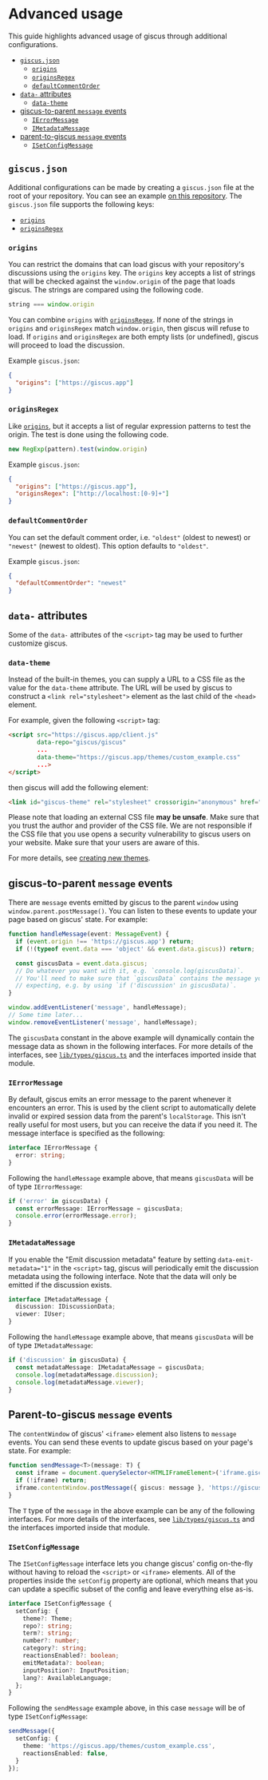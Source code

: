 # Advanced usage

This guide highlights advanced usage of giscus through additional
configurations.

- [`giscus.json`](#giscusjson)
  - [`origins`](#origins)
  - [`originsRegex`](#originsregex)
  - [`defaultCommentOrder`](#defaultcommentorder)
- [`data-` attributes](#data--attributes)
  - [`data-theme`](#data-theme)
- [giscus-to-parent `message` events](#giscus-to-parent-message-events)
  - [`IErrorMessage`](#ierrormessage)
  - [`IMetadataMessage`](#imetadatamessage)
- [parent-to-giscus `message` events](#parent-to-giscus-message-events)
  - [`ISetConfigMessage`](#isetconfigmessage)

## `giscus.json`

Additional configurations can be made by creating a `giscus.json` file at
the root of your repository. You can see an example
[on this repository][giscus.json]. The `giscus.json` file supports the
following keys:

- [`origins`](#origins)
- [`originsRegex`](#originsregex)

### `origins`

You can restrict the domains that can load giscus with your repository's
discussions using the `origins` key. The `origins` key accepts a list of
strings that will be checked against the `window.origin` of the page that loads
giscus. The strings are compared using the following code.

```js
string === window.origin
```

You can combine `origins` with [`originsRegex`](#originsregex). If none of the
strings in `origins` and `originsRegex` match `window.origin`, then giscus will
refuse to load. If `origins` and `originsRegex` are both empty lists (or
undefined), giscus will proceed to load the discussion.

Example `giscus.json`:

```json
{
  "origins": ["https://giscus.app"]
}
```

### `originsRegex`

Like [`origins`](#origins), but it accepts a list of regular expression
patterns to test the origin. The test is done using the following code.

```js
new RegExp(pattern).test(window.origin)
```

Example `giscus.json`:

```json
{
  "origins": ["https://giscus.app"],
  "originsRegex": ["http://localhost:[0-9]+"]
}
```

### `defaultCommentOrder`

You can set the default comment order, i.e. `"oldest"` (oldest to newest) or
`"newest"` (newest to oldest). This option defaults to `"oldest"`.

Example `giscus.json`:

```json
{
  "defaultCommentOrder": "newest"
}
```

## `data-` attributes

Some of the `data-` attributes of the `<script>` tag may be used to further
customize giscus.

### `data-theme`

Instead of the built-in themes, you can supply a URL to a CSS file as the value
for the `data-theme` attribute. The URL will be used by giscus to construct a
`<link rel="stylesheet">` element as the last child of the `<head>` element.

For example, given the following `<script>` tag:

```html
<script src="https://giscus.app/client.js"
        data-repo="giscus/giscus"
        ...
        data-theme="https://giscus.app/themes/custom_example.css"
        ...>
</script>
```

then giscus will add the following element:


```html
<link id="giscus-theme" rel="stylesheet" crossorigin="anonymous" href="https://giscus.app/themes/custom_example.css">
```

Please note that loading an external CSS file **may be unsafe**. Make sure that
you trust the author and provider of the CSS file. We are not responsible if
the CSS file that you use opens a security vulnerability to giscus users on
your website. Make sure that your users are aware of this.

For more details, see [creating new themes][creating-new-themes].

## giscus-to-parent `message` events

There are `message` events emitted by giscus to the parent `window` using
`window.parent.postMessage()`. You can listen to these events to update your
page based on giscus' state. For example:

```ts
function handleMessage(event: MessageEvent) {
  if (event.origin !== 'https://giscus.app') return;
  if (!(typeof event.data === 'object' && event.data.giscus)) return;

  const giscusData = event.data.giscus;
  // Do whatever you want with it, e.g. `console.log(giscusData)`.
  // You'll need to make sure that `giscusData` contains the message you're
  // expecting, e.g. by using `if ('discussion' in giscusData)`.
}

window.addEventListener('message', handleMessage);
// Some time later...
window.removeEventListener('message', handleMessage);
```

The `giscusData` constant in the above example will dynamically contain the
message data as shown in the following interfaces. For more details of the
interfaces, see [`lib/types/giscus.ts`][giscus.ts] and the interfaces imported
inside that module.

### `IErrorMessage`

By default, giscus emits an error message to the parent whenever it encounters
an error. This is used by the client script to automatically delete invalid or
expired session data from the parent's `localStorage`. This isn't really useful
for most users, but you can receive the data if you need it. The message
interface is specified as the following:

```ts
interface IErrorMessage {
  error: string;
}
```

Following the `handleMessage` example above, that means `giscusData` will be of
type `IErrorMessage`:

```ts
if ('error' in giscusData) {
  const errorMessage: IErrorMessage = giscusData;
  console.error(errorMessage.error);
}
```

### `IMetadataMessage`

If you enable the "Emit discussion metadata" feature by setting
`data-emit-metadata="1"` in the `<script>` tag, giscus will periodically emit
the discussion metadata using the following interface. Note that the data will
only be emitted if the discussion exists.

```ts
interface IMetadataMessage {
  discussion: IDiscussionData;
  viewer: IUser;
}
```

Following the `handleMessage` example above, that means `giscusData` will be of
type `IMetadataMessage`:

```ts
if ('discussion' in giscusData) {
  const metadataMessage: IMetadataMessage = giscusData;
  console.log(metadataMessage.discussion);
  console.log(metadataMessage.viewer);
}
```

## Parent-to-giscus `message` events

The `contentWindow` of giscus' `<iframe>` element also listens to `message`
events. You can send these events to update giscus based on your page's state.
For example:

```ts
function sendMessage<T>(message: T) {
  const iframe = document.querySelector<HTMLIFrameElement>('iframe.giscus-frame');
  if (!iframe) return;
  iframe.contentWindow.postMessage({ giscus: message }, 'https://giscus.app');
}
```

The `T` type of the `message` in the above example can be any of the following
interfaces. For more details of the interfaces, see
[`lib/types/giscus.ts`][giscus.ts] and the interfaces imported inside that
module.

### `ISetConfigMessage`

The `ISetConfigMessage` interface lets you change giscus' config on-the-fly
without having to reload the `<script>` or `<iframe>` elements. All of the
properties inside the `setConfig` property are optional, which means that
you can update a specific subset of the config and leave everything else as-is.

```ts
interface ISetConfigMessage {
  setConfig: {
    theme?: Theme;
    repo?: string;
    term?: string;
    number?: number;
    category?: string;
    reactionsEnabled?: boolean;
    emitMetadata?: boolean;
    inputPosition?: InputPosition;
    lang?: AvailableLanguage;
  };
}
```

Following the `sendMessage` example above, in this case `message` will be of
type `ISetConfigMessage`:

```ts
sendMessage({
  setConfig: {
    theme: 'https://giscus.app/themes/custom_example.css',
    reactionsEnabled: false,
  }
});
```

[giscus.json]: giscus.json
[creating-new-themes]: https://github.com/giscus/giscus/blob/main/CONTRIBUTING.md#creating-new-themes
[giscus.ts]: lib/types/giscus.ts
